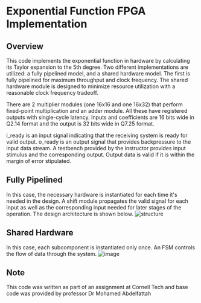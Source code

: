 # Exponential Function FPGA Implementation

## Overview
This code implements the exponential function in hardware by calculating its Taylor expansion to the 5th degree. Two different implementations are utilized: a fully pipelined model, and a shared hardware model. The first is fully pipelined for maximum throughput and clock frequency. The shared hardware module is designed to minimize resource utilization with a reasonable clock frequency tradeoff.

There are 2 multiplier modules (one 16x16 and one 16x32) that perform fixed-point multiplication and an adder module. All these have registered outputs with single-cycle latency. Inputs and coefficients are 16 bits wide in Q2.14 format and the output is 32 bits wide in Q7.25 format. 

i_ready is an input signal indicating that the receiving system is ready for valid output. o_ready is an output signal that provides backpressure to the input data stream. A testbench provided by the instructor provides input stimulus and the corresponding output. Output data is valid if it is within the margin of error stipulated. 

## Fully Pipelined
In this case, the necessary hardware is instantiated for each time it's needed in the design. A shift module propagates the valid signal for each input as well as the corresponding input needed for later stages of the operation. The design architecture is shown below.
![structure](https://github.com/okenna10/hwa0/assets/101345398/35266597-53f7-44f6-a957-7d70939ba367)

## Shared Hardware
In this case, each subcomponent is instantiated only once. An FSM controls the flow of data through the system. 
![image](https://github.com/okenna10/hwa0/assets/101345398/2be054b1-7de0-4854-911e-5dfac4888ba8)

## Note
This code was written as part of an assignment at Cornell Tech and base code was provided by professor Dr Mohamed Abdelfattah
